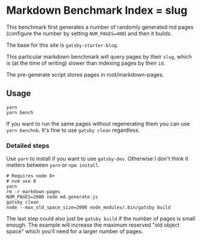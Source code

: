 # Markdown Benchmark Index = slug

This benchmark first generates a number of randomly generated md pages (configure the number by setting `NUM_PAGES=400`) and then it builds.

The base for this site is `gatsby-starter-blog`.

This particular markdown benchmark will query pages by their `slug`, which is (at the time of writing) slower than indexing pages by their `id`.

The pre-generate script stores pages in root/markdown-pages.

## Usage

```shell
yarn
yarn bench
```

If you want to run the same pages without regenerating them you can use `yarn benchnb`. It's fine to use `gatsby clean` regardless.

### Detailed steps

Use `yarn` to install if you want to use `gatsby-dev`. Otherwise I don't think it matters between `yarn` or `npm install`.

```shell
# Requires node 8+
# nvm use 8
yarn
rm -r markdown-pages
NUM_PAGES=2000 node md.generate.js
gatsby clean
node --max_old_space_size=2000 node_modules/.bin/gatsby build
```

The last step could also just be `gatsby build` if the number of pages is small enough. The example will increase the maximum reserved "old object space" which you'll need for a larger number of pages.

